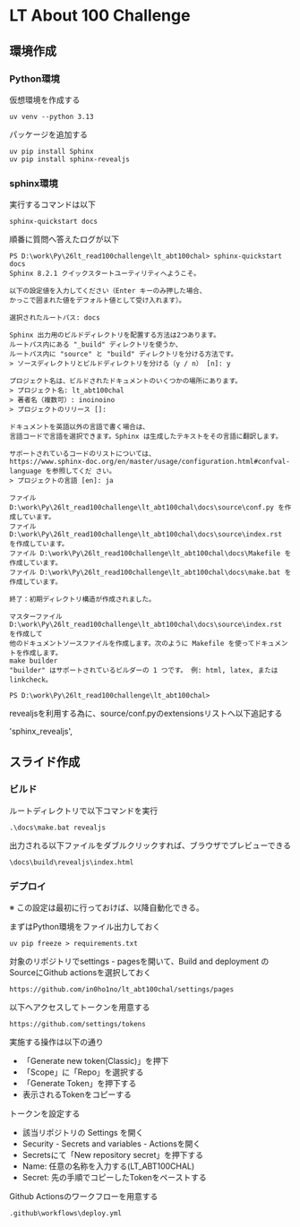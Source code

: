 # LT About 100 Challenge

## 環境作成

### Python環境

仮想環境を作成する

    uv venv --python 3.13

パッケージを追加する

    uv pip install Sphinx
    uv pip install sphinx-revealjs

### sphinx環境

実行するコマンドは以下

    sphinx-quickstart docs

順番に質問へ答えたログが以下

    PS D:\work\Py\26lt_read100challenge\lt_abt100chal> sphinx-quickstart docs
    Sphinx 8.2.1 クイックスタートユーティリティへようこそ。

    以下の設定値を入力してください（Enter キーのみ押した場合、
    かっこで囲まれた値をデフォルト値として受け入れます）。

    選択されたルートパス: docs

    Sphinx 出力用のビルドディレクトリを配置する方法は2つあります。
    ルートパス内にある "_build" ディレクトリを使うか、
    ルートパス内に "source" と "build" ディレクトリを分ける方法です。
    > ソースディレクトリとビルドディレクトリを分ける（y / n） [n]: y

    プロジェクト名は、ビルドされたドキュメントのいくつかの場所にあります。
    > プロジェクト名: lt_abt100chal
    > 著者名（複数可）: inoinoino
    > プロジェクトのリリース []: 

    ドキュメントを英語以外の言語で書く場合は、
    言語コードで言語を選択できます。Sphinx は生成したテキストをその言語に翻訳します。

    サポートされているコードのリストについては、
    https://www.sphinx-doc.org/en/master/usage/configuration.html#confval-language を参照してくだ さい。
    > プロジェクトの言語 [en]: ja

    ファイル D:\work\Py\26lt_read100challenge\lt_abt100chal\docs\source\conf.py を作成しています。
    ファイル D:\work\Py\26lt_read100challenge\lt_abt100chal\docs\source\index.rst を作成しています。
    ファイル D:\work\Py\26lt_read100challenge\lt_abt100chal\docs\Makefile を作成しています。      
    ファイル D:\work\Py\26lt_read100challenge\lt_abt100chal\docs\make.bat を作成しています。      

    終了：初期ディレクトリ構造が作成されました。

    マスターファイル D:\work\Py\26lt_read100challenge\lt_abt100chal\docs\source\index.rst を作成して
    他のドキュメントソースファイルを作成します。次のように Makefile を使ってドキュメントを作成します。
    make builder
    "builder" はサポートされているビルダーの 1 つです。 例: html, latex, または linkcheck。       

    PS D:\work\Py\26lt_read100challenge\lt_abt100chal> 

revealjsを利用する為に、source/conf.pyのextensionsリストへ以下追記する

   'sphinx_revealjs',

## スライド作成

### ビルド

ルートディレクトリで以下コマンドを実行

    .\docs\make.bat revealjs

出力される以下ファイルをダブルクリックすれば、ブラウザでプレビューできる

    \docs\build\revealjs\index.html

### デプロイ

※ この設定は最初に行っておけば、以降自動化できる。

まずはPython環境をファイル出力しておく

    uv pip freeze > requirements.txt

対象のリポジトリでsettings - pagesを開いて、Build and deployment の SourceにGithub actionsを選択しておく

    https://github.com/in0ho1no/lt_abt100chal/settings/pages

以下へアクセスしてトークンを用意する

    https://github.com/settings/tokens

実施する操作は以下の通り

- 「Generate new token(Classic)」を押下
- 「Scope」に「Repo」を選択する
- 「Generate Token」を押下する
- 表示されるTokenをコピーする

トークンを設定する

- 該当リポジトリの Settings を開く
- Security - Secrets and variables - Actionsを開く
- Secretsにて「New repository secret」を押下する
- Name: 任意の名称を入力する(LT_ABT100CHAL)
- Secret: 先の手順でコピーしたTokenをペーストする

Github Actionsのワークフローを用意する

    .github\workflows\deploy.yml
